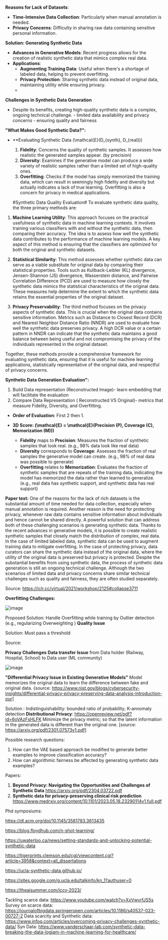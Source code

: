 **Reasons for Lack of  Datasets**:
   - **Time-Intensive Data Collection**: Particularly when manual annotation is needed.
   - **Privacy Concerns**: Difficulty in sharing raw data containing sensitive personal information.

 **Solution: Generating Synthetic Data**
   - **Advances in Generative Models**: Recent progress allows for the creation of realistic synthetic data that mimics complex real data.
   - **Applications**:
     - **Augmenting Training Data**: Useful when there's a shortage of labeled data, helping to prevent overfitting.
     - **Privacy Protection**: Sharing synthetic data instead of original data, maintaining utility while ensuring privacy.
     - 
**Challenges in Synthetic Data Generation**
   - Despite its benefits, creating high-quality synthetic data is a complex, ongoing technical challenge.
    - limited data availability and privacy concerns
    - ensuring quality and fairness

 **"What Makes Good Synthetic Data?":**

- **Evaluating Synthetic Data \(\mathcal{E}(D_{synth}, D_{real})\)
  1. **Fidelity**: Concerns the quality of synthetic samples. It assesses how realistic the generated samples appear. (by precision)
  2. **Diversity**: Examines if the generative model can produce a wide variety of realistic samples rather than a limited set of high-quality ones.
  3. **Overfitting**: Checks if the model has simply memorized the training data, which can result in seemingly high fidelity and diversity but actually indicates a lack of true learning. Overfitting is also a concern for privacy in medical applications.

   #Synthetic Data Quality Evaluation#
To evaluate synthetic data quality, the three primary methods are:

1. **Machine Learning Utility**: This approach focuses on the practical usefulness of synthetic data in machine learning contexts. It involves training various classifiers with and without the synthetic data, then comparing their accuracy. The idea is to assess how well the synthetic data contributes to the performance of machine learning models. A key aspect of this method is ensuring that the classifiers are optimized for both the original and synthetic datasets.

2. **Statistical Similarity**: This method assesses whether synthetic data can serve as a viable substitute for original data by comparing their statistical properties. Tools such as Kullback-Leibler (KL) divergence, Jensen-Shannon (JS) divergence, Wasserstein distance, and Pairwise Correlation Difference (PCD) are used to measure how closely the synthetic data mimics the statistical characteristics of the original data. These measures help determine the extent to which the synthetic data retains the essential properties of the original dataset.

3. **Privacy Preservability**: The third method focuses on the privacy aspects of synthetic data. This is crucial when the original data contains sensitive information. Metrics such as Distance to Closest Record (DCR) and Nearest Neighbor Distance Ratio (NNDR) are used to evaluate how well the synthetic data preserves privacy. A high DCR value or a certain pattern in NNDR can indicate that the synthetic data maintains a good balance between being useful and not compromising the privacy of the individuals represented in the original dataset.

Together, these methods provide a comprehensive framework for evaluating synthetic data, ensuring that it is useful for machine learning applications, statistically representative of the original data, and respectful of privacy concerns.

 
**Synthetic Data Generation  Evaluation":**
1. Build Data representation (Reconstructed Image)- learn embedding that will facilitate the evaluation
2. Compare Data Representation ( Reconstructed VS Original)- metrics that measure  Fidelity, Diversity, and Overfitting.

- **Order of Evaluation**:
  First 2 then 1.

- **3D Score: \(\mathcal{E} = \mathcal{E}(Precision (P), Coverage (C), Memorization (M))\)**
  - **Fidelity** maps to **Precision**: Measures the fraction of synthetic samples that look real. (e.g., 98% data look like real data)
  - **Diversity** corresponds to **Coverage**: Assesses the fraction of real samples the generative model can create. (e.g., 98% of real data was possible to generate)
  - **Overfitting** relates to **Memorization**: Evaluates the fraction of synthetic samples that are repeats of the training data, indicating the model has memorized the data rather than learned to generalize. (e.g., real data has synthetic support, and synthetic data has real support)

**Paper text:**
One of the reasons for the lack of rich datasets is the substantial amount of time needed for data collection, especially when manual annotation is required. Another reason is the need for protecting privacy, whenever raw data contains sensitive information about individuals and hence cannot be shared directly. A powerful solution that can address both of these challenging scenarios is generating synthetic data. Thanks to the recent advances in generative models, it is possible to create realistic synthetic samples that closely match the distribution of complex, real data. In the case of limited labeled data, synthetic data can be used to augment training data to mitigate overfitting. In the case of protecting privacy, data curators can share the synthetic data instead of the original data, where the utility of the original data is preserved but privacy is protected. Despite the substantial benefits from using synthetic data, the process of synthetic data generation is still an ongoing technical challenge. Although the two scenarios of limited data and privacy concerns share similar technical challenges such as quality and fairness, they are often studied separately. 


Source: https://iclr.cc/virtual/2021/workshop/2125#collapse3711


**Overfitting Challenges:**

![image](https://github.com/turna1/GenAI-For-Goods/assets/11919436/8928e8d8-00b1-4a13-87e2-36844e8c16b5)

Proposed Solution:  Handle Overfitting while training by
Outlier detection (e.g., regularizing Overweighting )
**Quality Issue**

Solution: Must pass a threshold

Source: 


**Privacy Challenges**
**Data transfer Issue** from Data  holder (Railway, Hospital, School) to Data user  (ML community)

![image](https://github.com/turna1/GenAI-For-Goods/assets/11919436/f17c987b-b074-4be3-98e1-9f79b32c92c8)

**"Differential Privacy Issue in Existing Generative Models"**
Model memorizes the original data to learn the difference between fake and original data. {source: https://www.nist.gov/blogs/cybersecurity-insights/differential-privacy-privacy-preserving-data-analysis-introduction-our]

Solution : Indistinguishability: bounded ratio of probability; K-annomaly detection
**Distributional Privacy**:
https://openreview.net/pdf?id=6oVAzFsHLFK
Minimize the privacy metric; so that the latent information in the generated data is different than the original one.
[source: https://arxiv.org/pdf/2301.07573v1.pdf]

Possible research questions:

1. How can the VAE based approach be modified to generate better examples to improve
classification accuracy?
2. How can algorithmic fairness be affected by generating synthetic data examples?

Papers: 
1. **Beyond Privacy: Navigating the Opportunities and
Challenges of Synthetic Data**
https://arxiv.org/pdf/2304.03722.pdf
2. **Synthetic data for privacy-preserving clinical risk
prediction**
https://www.medrxiv.org/content/10.1101/2023.05.18.23290114v1.full.pdf



Phd symposiums:

https://dl.acm.org/doi/10.1145/3581783.3613435

https://blog.floydhub.com/n-shot-learning/


https://uwaterloo.ca/news/setting-standards-and-unlocking-potential-synthetic-data


https://tigerprints.clemson.edu/cgi/viewcontent.cgi?article=3958&context=all_dissertations


https://ucla-synthetic-data.github.io/

https://sites.google.com/g.ucla.edu/talkinfo/kn_1?authuser=0


https://theaisummer.com/iccv-2023/

Tackling scarce data: https://www.youtube.com/watch?v=XxVwvrfJS5s
Survey on scarce data: https://journalofbigdata.springeropen.com/articles/10.1186/s40537-023-00727-2
Data scarcity and Synthetic data: https://www.infoq.com/articles/overcoming-privacy-challenges-synthetic-data/
Syn Data: https://www.vanderschaar-lab.com/synthetic-data-breaking-the-data-logjam-in-machine-learning-for-healthcare/
